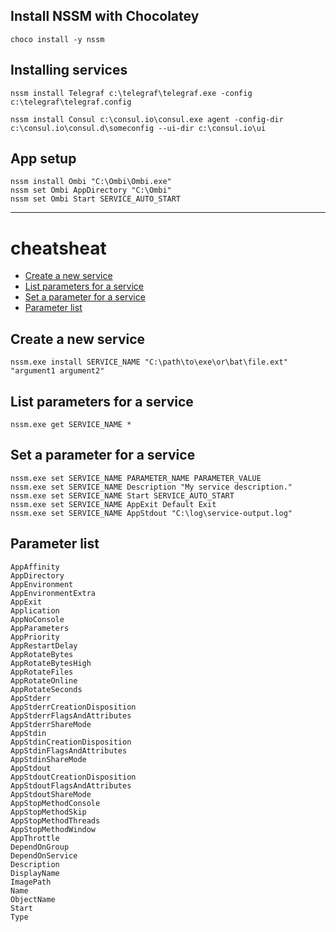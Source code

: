 ## Install NSSM with Chocolatey
```
choco install -y nssm
```


## Installing services
`nssm install Telegraf c:\telegraf\telegraf.exe -config c:\telegraf\telegraf.config`

`nssm install Consul c:\consul.io\consul.exe agent -config-dir c:\consul.io\consul.d\someconfig --ui-dir c:\consul.io\ui`

## App setup
```
nssm install Ombi "C:\Ombi\Ombi.exe"
nssm set Ombi AppDirectory "C:\Ombi"
nssm set Ombi Start SERVICE_AUTO_START
```

---

# cheatsheat
- [Create a new service](#create-a-new-service)
- [List parameters for a service](#list-parameters-for-a-service)
- [Set a parameter for a service](#set-a-parameter-for-a-service)
- [Parameter list](#parameter-list)

## Create a new service
```dos
nssm.exe install SERVICE_NAME "C:\path\to\exe\or\bat\file.ext" "argument1 argument2"
```

## List parameters for a service
```dos
nssm.exe get SERVICE_NAME *
```

## Set a parameter for a service
```dos
nssm.exe set SERVICE_NAME PARAMETER_NAME PARAMETER_VALUE
nssm.exe set SERVICE_NAME Description "My service description."
nssm.exe set SERVICE_NAME Start SERVICE_AUTO_START
nssm.exe set SERVICE_NAME AppExit Default Exit
nssm.exe set SERVICE_NAME AppStdout "C:\log\service-output.log"
```

## Parameter list
```
AppAffinity
AppDirectory
AppEnvironment
AppEnvironmentExtra
AppExit
Application
AppNoConsole
AppParameters
AppPriority
AppRestartDelay
AppRotateBytes
AppRotateBytesHigh
AppRotateFiles
AppRotateOnline
AppRotateSeconds
AppStderr
AppStderrCreationDisposition
AppStderrFlagsAndAttributes
AppStderrShareMode
AppStdin
AppStdinCreationDisposition
AppStdinFlagsAndAttributes
AppStdinShareMode
AppStdout
AppStdoutCreationDisposition
AppStdoutFlagsAndAttributes
AppStdoutShareMode
AppStopMethodConsole
AppStopMethodSkip
AppStopMethodThreads
AppStopMethodWindow
AppThrottle
DependOnGroup
DependOnService
Description
DisplayName
ImagePath
Name
ObjectName
Start
Type
```
